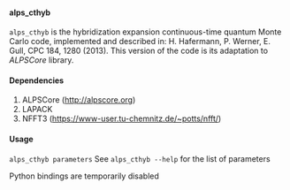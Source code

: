 #### alps_cthyb  
`alps_cthyb` is the hybridization expansion continuous-time quantum Monte Carlo code, implemented and described in: 
H. Hafermann, P. Werner, E. Gull, CPC 184, 1280 (2013).
This version of the code is its adaptation to *ALPSCore* library. 

#### Dependencies
1. ALPSCore (http://alpscore.org)
2. LAPACK
3. NFFT3 (https://www-user.tu-chemnitz.de/~potts/nfft/)

#### Usage 
``
alps_cthyb parameters
``
See `alps_cthyb --help` for the list of parameters

Python bindings are temporarily disabled

